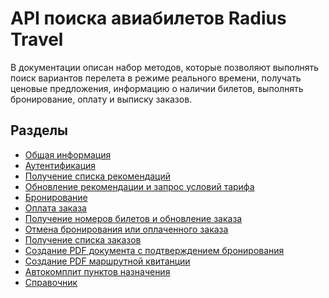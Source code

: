 API поиска авиабилетов‎ Radius Travel
====================================

В документации описан набор методов, которые позволяют выполнять поиск вариантов перелета в режиме реального времени, получать ценовые предложения, информацию о наличии билетов, выполнять бронирование, оплату и выписку заказов.

Разделы
-------

* [Общая информация](general-info.md)
* [Аутентификация](authentication.md)
* [Получение списка рекомендаций](search-flight-list.md)
* [Обновление рекомендации и запрос условий тарифа](single-flight-update.md)
* [Бронирование](booking.md)
* [Оплата заказа](payment.md)
* [Получение номеров билетов и обновление заказа](single-order-update.md)
* [Отмена бронирования или оплаченного заказа](cancel.md)
* [Получение списка заказов](search-order-list.md)
* [Создание PDF документа с подтверждением бронирования](booking-pdf.md)
* [Создание PDF маршрутной квитанции](ticket-pdf.md)
* [Автокомплит пунктов назначения](autocomplit.md)
* [Справочник](guide.md)